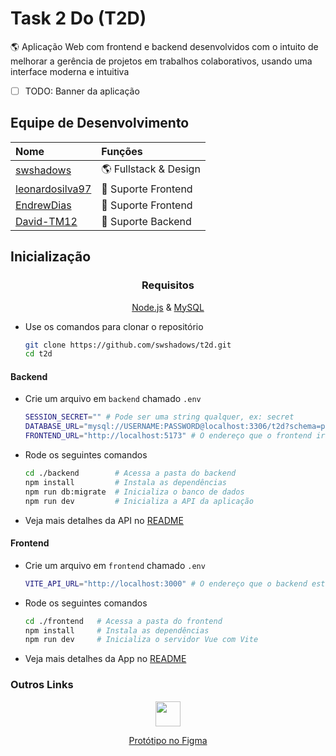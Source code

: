 # Task 2 Do (T2D)

🌎 Aplicação Web com frontend e backend desenvolvidos com o intuito de melhorar a gerência de projetos em trabalhos colaborativos, usando uma interface moderna e intuitiva

- [ ] TODO: Banner da aplicação

## Equipe de Desenvolvimento

| Nome                                                  | Funções               |
| :---------------------------------------------------- | :-------------------- |
| [swshadows](https://github.com/swshadows)             | 🌎 Fullstack & Design |
| [leonardosilva97](https://github.com/leonardosilva97) | 🎲 Suporte Frontend   |
| [EndrewDias](https://github.com/EndrewDias)           | 🎲 Suporte Frontend   |
| [David-TM12](https://github.com/David-TM12)           | 🎲 Suporte Backend    |

## Inicialização

<div align=center>

### Requisitos

[Node.js](https://nodejs.org/) & [MySQL](https://www.mysql.com)

</div>

- Use os comandos para clonar o repositório

  ```bash
  git clone https://github.com/swshadows/t2d.git
  cd t2d
  ```

#### Backend

- Crie um arquivo em `backend` chamado `.env`

  ```bash
  SESSION_SECRET="" # Pode ser uma string qualquer, ex: secret
  DATABASE_URL="mysql://USERNAME:PASSWORD@localhost:3306/t2d?schema=public" # Substitua USERNAME e PASSWORD pelo user e senha do seu banco
  FRONTEND_URL="http://localhost:5173" # O endereço que o frontend irá rodar
  ```

- Rode os seguintes comandos

  ```bash
  cd ./backend        # Acessa a pasta do backend
  npm install         # Instala as dependências
  npm run db:migrate  # Inicializa o banco de dados
  npm run dev         # Inicializa a API da aplicação
  ```

- Veja mais detalhes da API no [README](./backend/README.md)

#### Frontend

- Crie um arquivo em `frontend` chamado `.env`

  ```bash
  VITE_API_URL="http://localhost:3000" # O endereço que o backend está rodando
  ```

- Rode os seguintes comandos

  ```bash
  cd ./frontend   # Acessa a pasta do frontend
  npm install     # Instala as dependências
  npm run dev     # Inicializa o servidor Vue com Vite
  ```

- Veja mais detalhes da App no [README](./frontend/README.md)

### Outros Links

<div align="center">
  <a href="https://www.figma.com/file/CDndKafGEFGguqoAbOHAy6/t2d?node-id=0%3A1&t=uzCfg4433CiQfOc2-1">
    <img width=40 src="https://cdn.jsdelivr.net/gh/devicons/devicon/icons/figma/figma-original.svg">
    <p>Protótipo no Figma</p>
  </a>
</div>
